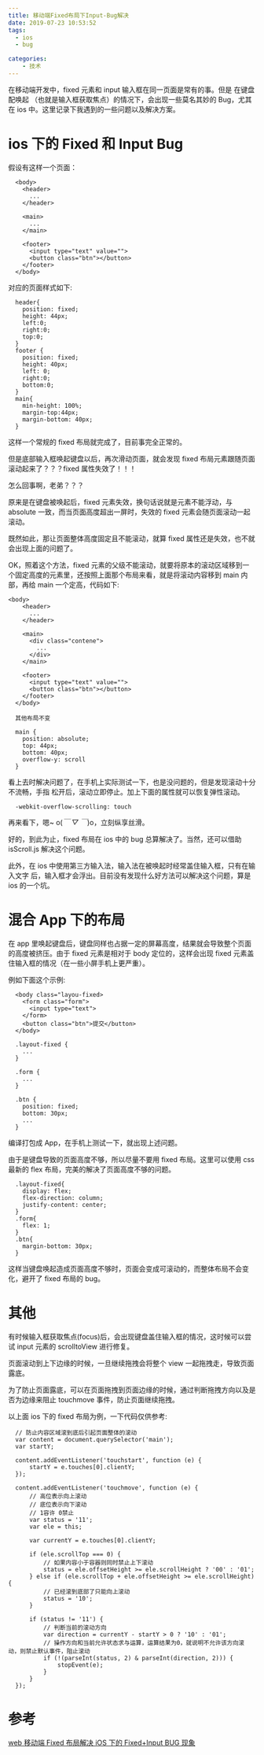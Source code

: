```yaml
---
title: 移动端Fixed布局下Input-Bug解决
date: 2019-07-23 10:53:52
tags:
  - ios
  - bug

categories: 
    - 技术
---
```


在移动端开发中，fixed 元素和 input 输入框在同一页面是常有的事。但是 在键盘配唤起
（也就是输入框获取焦点）的情况下，会出现一些莫名其妙的 Bug，尤其在 ios 中。这里记录下我遇到的一些问题以及解决方案。

# ios 下的 Fixed 和 Input Bug

假设有这样一个页面：

```
  <body>
    <header>
      ...
    </header>

    <main>
      ...
    </main>

    <footer>
      <input type="text" value="">
      <button class="btn"></button>
    </footer>
  </body>
```

对应的页面样式如下:

```
  header{
    position: fixed;
    height: 44px;
    left:0;
    right:0;
    top:0;
  }
  footer {
    position: fixed;
    height: 40px;
    left: 0;
    right:0;
    bottom:0;
  }
  main{
    min-height: 100%;
    margin-top:44px;
    margin-bottom: 40px;
  }
```

这样一个常规的 fixed 布局就完成了，目前事完全正常的。

但是底部输入框唤起键盘以后，再次滑动页面，就会发现 fixed 布局元素跟随页面滚动起来了？？？fixed 属性失效了！！！

怎么回事啊，老弟？？？

<!-- more -->

原来是在键盘被唤起后，fixed 元素失效，换句话说就是元素不能浮动，与 absolute 一致，而当页面高度超出一屏时，失效的 fixed 元素会随页面滚动一起滚动。

既然如此，那让页面整体高度固定且不能滚动，就算 fixed 属性还是失效，也不就会出现上面的问题了。

OK，照着这个方法，fixed 元素的父级不能滚动，就要将原本的滚动区域移到一个固定高度的元素里，还按照上面那个布局来看，就是将滚动内容移到 main 内部，再给 main 一个定高，代码如下:

```
<body>
    <header>
      ...
    </header>

    <main>
      <div class="contene">
        ...
      </div>
    </main>

    <footer>
      <input type="text" value="">
      <button class="btn"></button>
    </footer>
  </body>
```

```
  其他布局不变

  main {
    position: absolute;
    top: 44px;
    bottom: 40px;
    overflow-y: scroll
  }
```

看上去时解决问题了，在手机上实际测试一下，也是没问题的，但是发现滚动十分不流畅，手指
松开后，滚动立即停止。加上下面的属性就可以恢复弹性滚动。

```
  -webkit-overflow-scrolling: touch
```

再来看下，嗯~ o(_￣ ▽ ￣_)o，立刻纵享丝滑。

好的，到此为止，fixed 布局在 ios 中的 bug 总算解决了。当然，还可以借助 isScroll.js 解决这个问题。

此外，在 ios 中使用第三方输入法，输入法在被唤起时经常盖住输入框，只有在输入文字
后，输入框才会浮出。目前没有发现什么好方法可以解决这个问题，算是 ios 的一个坑。

# 混合 App 下的布局

在 app 里唤起键盘后，键盘同样也占据一定的屏幕高度，结果就会导致整个页面的高度被挤压。由于 fixed 元素是相对于 body 定位的，这样会出现 fixed 元素盖住输入框的情况（在一些小屏手机上更严重）。

例如下面这个示例:

```
  <body class="layou-fixed>
    <form class="form">
      <input type="text">
    </form>
    <button class="btn">提交</button>
  </body>
```

```
  .layout-fixed {
    ...
  }

  .form {
    ...
  }

  .btn {
    position: fixed;
    bottom: 30px;
    ...
  }
```

编译打包成 App，在手机上测试一下，就出现上述问题。

由于是键盘导致的页面高度不够，所以尽量不要用 fixed 布局。这里可以使用 css 最新的 flex 布局，完美的解决了页面高度不够的问题。

```
  .layout-fixed{
    display: flex;
    flex-direction: column;
    justify-content: center;
  }
  .form{
    flex: 1;
  }
  .btn{
    margin-bottom: 30px;
  }
```

这样当键盘唤起造成页面高度不够时，页面会变成可滚动的，而整体布局不会变化，避开了 fixed 布局的 bug。

# 其他

有时候输入框获取焦点(focus)后，会出现键盘盖住输入框的情况，这时候可以尝试 input 元素的 scrolltoView 进行修复。

页面滚动到上下边缘的时候，一旦继续拖拽会将整个 view 一起拖拽走，导致页面露底。

为了防止页面露底，可以在页面拖拽到页面边缘的时候，通过判断拖拽方向以及是否为边缘来阻止 touchmove 事件，防止页面继续拖拽。

以上面 ios 下的 fixed 布局为例，一下代码仅供参考:

```
  // 防止内容区域滚到底后引起页面整体的滚动
  var content = document.querySelector('main');
  var startY;

  content.addEventListener('touchstart', function (e) {
      startY = e.touches[0].clientY;
  });

  content.addEventListener('touchmove', function (e) {
      // 高位表示向上滚动
      // 底位表示向下滚动
      // 1容许 0禁止
      var status = '11';
      var ele = this;

      var currentY = e.touches[0].clientY;

      if (ele.scrollTop === 0) {
          // 如果内容小于容器则同时禁止上下滚动
          status = ele.offsetHeight >= ele.scrollHeight ? '00' : '01';
      } else if (ele.scrollTop + ele.offsetHeight >= ele.scrollHeight) {
          // 已经滚到底部了只能向上滚动
          status = '10';
      }

      if (status != '11') {
          // 判断当前的滚动方向
          var direction = currentY - startY > 0 ? '10' : '01';
          // 操作方向和当前允许状态求与运算，运算结果为0，就说明不允许该方向滚动，则禁止默认事件，阻止滚动
          if (!(parseInt(status, 2) & parseInt(direction, 2))) {
              stopEvent(e);
          }
      }
  });
```

# 参考

[web 移动端 Fixed 布局解决 iOS 下的 Fixed+Input BUG 现象]("http://menvscode.com/detail/597ee129549d941107716d14")
